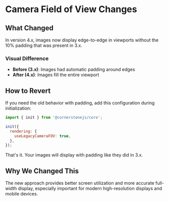 # Camera Field of View Changes

## What Changed

In version 4.x, images now display edge-to-edge in viewports without the 10% padding that was present in 3.x.

### Visual Difference

- **Before (3.x)**: Images had automatic padding around edges
- **After (4.x)**: Images fill the entire viewport

## How to Revert

If you need the old behavior with padding, add this configuration during initialization:

```javascript
import { init } from '@cornerstonejs/core';

init({
  rendering: {
    useLegacyCameraFOV: true,
  },
});
```

That's it. Your images will display with padding like they did in 3.x.

## Why We Changed This

The new approach provides better screen utilization and more accurate full-width display, especially important for modern high-resolution displays and mobile devices.
